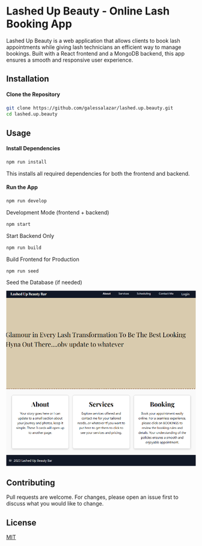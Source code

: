 # Lashed Up Beauty - Online Lash Booking App

Lashed Up Beauty is a web application that allows clients to book lash appointments while giving lash technicians an efficient way to manage bookings. Built with a React frontend and a MongoDB backend, this app ensures a smooth and responsive user experience.

## Installation
#### Clone the Repository

```bash
git clone https://github.com/galessalazar/lashed.up.beauty.git
cd lashed.up.beauty
```
## Usage

#### Install Dependencies

```bash
npm run install
```
This installs all required dependencies for both the frontend and backend.

#### Run the App
```bash
npm run develop
```
Development Mode (frontend + backend)
```bash
npm start
```
Start Backend Only
```bash
npm run build
```
Build Frontend for Production
```bash
npm run seed
```
Seed the Database (if needed)

![Alt text](client/public/images/Lashed_Up_Beauty.png)

## Contributing

Pull requests are welcome. For changes, please open an issue first
to discuss what you would like to change.

## License

[MIT](https://choosealicense.com/licenses/mit/)